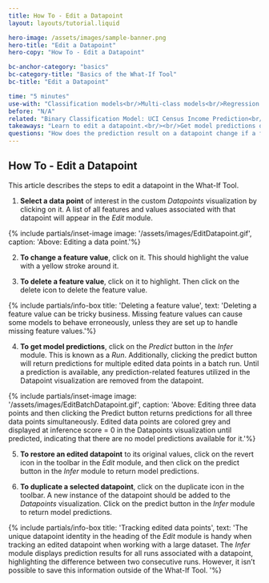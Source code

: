 ```yaml
---
title: How To - Edit a Datapoint
layout: layouts/tutorial.liquid

hero-image: /assets/images/sample-banner.png
hero-title: "Edit a Datapoint"
hero-copy: "How To - Edit a Datapoint"

bc-anchor-category: "basics"
bc-category-title: "Basics of the What-If Tool"
bc-title: "Edit a Datapoint"

time: "5 minutes"
use-with: "Classification models<br/>Multi-class models<br/>Regression models"
before: "N/A"
related: "Binary Classification Model: UCI Census Income Prediction<br/><br/>Multi-class Classification Model: Flowers Species Identification<br/><br/>Regression Model: UCI Census Age Prediction"
takeaways: "Learn to edit a datapoint.<br/><br/>Get model predictions on an edited datapoint."
questions: "How does the prediction result on a datapoint change if a feature value is changed?<br/><br/>How do models behave when feature values are missing?"
---
```


## How To - Edit a Datapoint

This article describes the steps to edit a datapoint in the What-If Tool. 

1. **Select a data point** of interest in the custom *Datapoints* visualization by clicking on it. A list of all features and values associated with that datapoint will appear in the *Edit* module.

{% include partials/inset-image image: '/assets/images/EditDatapoint.gif', 
  caption: 'Above: Editing a data point.'%}

2. **To change a feature value**, click on it. This should highlight the value with a yellow stroke around it.

3. **To delete a feature value**, click on it to highlight. Then click on the delete icon to delete the feature value.

{% include partials/info-box title: 'Deleting a feature value', 
  text: 'Deleting a feature value can be tricky business. Missing feature values can cause some models to behave erroneously, unless they are set up to handle missing feature values.'%}

4. **To get model predictions**, click on the *Predict* button in the *Infer* module. This is known as a *Run*. Additionally, clicking the predict button will return predictions for multiple edited data points in a batch run. Until a prediction is available, any prediction-related features utilized in the Datapoint visualization are removed from the datapoint.

{% include partials/inset-image image: '/assets/images/EditBatchDatapoint.gif', 
  caption: 'Above: Editing three data points and then clicking the Predict button returns predictions for all three data points simultaneously. Edited data points are colored grey and displayed at inference score = 0 in the Datapoints visualization until predicted, indicating that there are no model predictions available for it.'%}

5. **To restore an edited datapoint** to its original values, click on the revert icon in the toolbar in the *Edit* module, and then click on the predict button in the *Infer* module to return model predictions. 

6. **To duplicate a selected datapoint**, click on the duplicate icon in the toolbar. A new instance of the datapoint should be added to the *Datapoints* visualization. Click on the predict button in the *Infer* module to return model predictions.

{% include partials/info-box title: 'Tracking edited data points', 
  text: 'The unique datapoint identity in the heading of the *Edit* module is handy when tracking an edited datapoint when working with a large dataset. The *Infer* module displays prediction results for all runs associated with a datapoint, highlighting the difference between two consecutive runs. However, it isn’t possible to save this information outside of the What-If Tool. '%}
